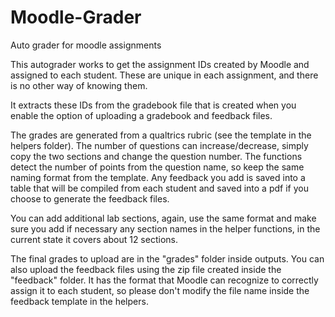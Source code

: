 # Moodle-Grader
 Auto grader for moodle assignments

 This autograder works to get the assignment IDs created by Moodle and assigned to each student. These are unique in each assignment, and there is no other way of knowing them. 

 It extracts these IDs from the gradebook file that is created when you enable the option of uploading a gradebook and feedback files.

 The grades are generated from a qualtrics rubric (see the template in the helpers folder). The number of questions can increase/decrease, simply copy the two sections and change the question number. The functions detect the number of points from the question name, so keep the same naming format from the template. Any feedback you add is saved into a table that will be compiled from each student and saved into a pdf if you choose to generate the feedback files. 

 You can add additional lab sections, again, use the same format and make sure you add if necessary any section names in the helper functions, in the current state it covers about 12 sections.

 The final grades to upload are in the "grades" folder inside outputs. You can also upload the feedback files using the zip file created inside the "feedback" folder. It has the format that Moodle can recognize to correctly assign it to each student, so please don't modify the file name inside the feedback template in the helpers.
